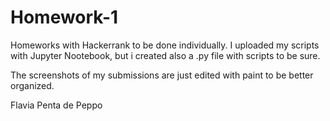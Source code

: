 # Homework-1
Homeworks with Hackerrank to be done individually. 
I uploaded my scripts with Jupyter Nootebook, but i created also a .py file with scripts to be sure.

The screenshots of my submissions are just edited with paint to be better organized.

Flavia Penta de Peppo

